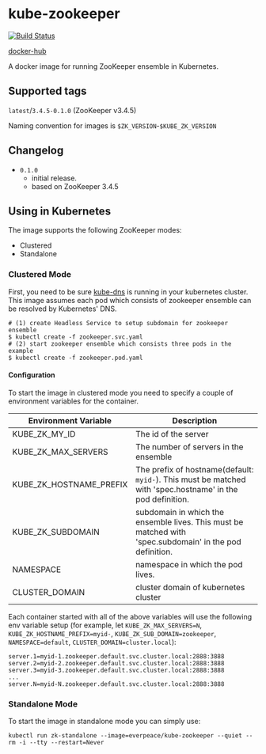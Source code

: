 kube-zookeeper
================================
[![Build Status](https://travis-ci.org/everpeace/kube-zookeeper.svg?branch=master)](https://travis-ci.org/everpeace/kube-zookeeper)

[docker-hub](https://hub.docker.com/r/everpeace/kube-zookeeper/)

A docker image for running ZooKeeper ensemble in Kubernetes.

## Supported tags

`latest`/`3.4.5-0.1.0` (ZooKeeper v3.4.5)

Naming convention for images is `$ZK_VERSION`-`$KUBE_ZK_VERSION`

## Changelog
- `0.1.0`
  - initial release.
  - based on ZooKeeper 3.4.5

## Using in Kubernetes
The image supports the following ZooKeeper modes:

* Clustered
* Standalone

### Clustered Mode
First, you need to be sure [kube-dns](https://kubernetes.io/docs/admin/dns/) is running in your kubernetes cluster.  This image assumes each pod which consists of zookeeper ensemble can be resolved by Kubernetes' DNS.

```
# (1) create Headless Service to setup subdomain for zookeeper ensemble
$ kubectl create -f zookeeper.svc.yaml
# (2) start zookeeper ensemble which consists three pods in the example
$ kubectl create -f zookeeper.pod.yaml
```

#### Configuration
To start the image in clustered mode you need to specify a couple of environment variables for the container.

| Environment Variable                          | Description                           |
| --------------------------------------------- | --------------------------------------|
| KUBE_ZK_MY_ID                                 | The id of the  server                 |
| KUBE_ZK_MAX_SERVERS                           | The number of servers in the ensemble |
| KUBE_ZK_HOSTNAME_PREFIX                       | The prefix of hostname(default: `myid-`). This must be matched with 'spec.hostname' in the pod definition. |
| KUBE_ZK_SUBDOMAIN                             | subdomain in which the ensemble lives. This must be matched with 'spec.subdomain' in the pod definition. |
| NAMESPACE                                     | namespace in which the pod lives.     |
| CLUSTER_DOMAIN                                | cluster domain of kubernetes cluster  |

Each container started with all of the above variables will use the following env variable setup (for example, let `KUBE_ZK_MAX_SERVERS=N`, `KUBE_ZK_HOSTNAME_PREFIX=myid-`, `KUBE_ZK_SUB_DOMAIN=zookeeper`, `NAMESPACE=default`, `CLUSTER_DOMAIN=cluster.local`):

    server.1=myid-1.zookeeper.default.svc.cluster.local:2888:3888
    server.2=myid-2.zookeeper.default.svc.cluster.local:2888:3888
    server.3=myid-3.zookeeper.default.svc.cluster.local:2888:3888
    ...
    server.N=myid-N.zookeeper.default.svc.cluster.local:2888:3888

### Standalone Mode
To start the image in standalone mode you can simply use:

    kubectl run zk-standalone --image=everpeace/kube-zookeeper --quiet --rm -i --tty --restart=Never
